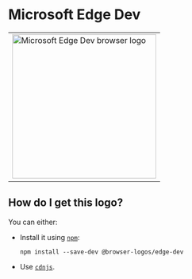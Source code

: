 # Microsoft Edge Dev

<table>
    <tr height=300>
        <td>
            <a href="https://github.com/alrra/browser-logos/tree/e49dbfa0b7c822034f191b785ec1e52274203275/src/edge-dev">
                <img width=290 src="https://raw.githubusercontent.com/alrra/browser-logos/e49dbfa0b7c822034f191b785ec1e52274203275/src/edge-dev/edge-dev_512x512.png" alt="Microsoft Edge Dev browser logo">
            </a>
        </td>
    </tr>
</table>

## How do I get this logo?

You can either:

* Install it using [`npm`][npm]:

  `npm install --save-dev @browser-logos/edge-dev`

* Use [`cdnjs`][cdnjs].

<!-- Link labels: -->

[cdnjs]: https://cdnjs.com/libraries/browser-logos
[npm]: https://www.npmjs.com/
